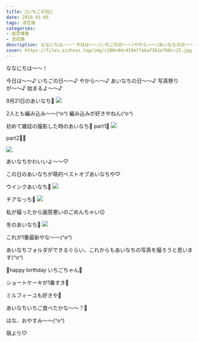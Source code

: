 ```yaml
---
title: 🍓いちごの日🍰
date: 2018-01-05
tags: 涼花萌
categories: 
- 成员博客
- 涼花萌
description: ななにちは～～！今日は～～♪いちごの日～～♪やから～～♪あいなちの日～～♪写真祭りが〜〜♪始まるよ〜〜♪9月21日のあいなち🍓2人とも編み込み〜〜(*^o^*)編み込み...
cover: https://files.zzzhxxx.top/img/c200c0dc419effa6a73b1e760cc25.jpg 
---
```





ななにちは～～！


今日は～～♪
いちごの日～～♪
やから～～♪
あいなちの日～～♪
写真祭りが〜〜♪
始まるよ〜〜♪




9月21日のあいなち🍓
![](https://files.zzzhxxx.top/img/c200c0dc419effa6a73b1e760cc25.jpg)




2人とも編み込み〜〜(*^o^*)
編み込みが好きやねん(*^o^*)








初めて雑誌の撮影した時のあいなち🍓
part1🍰
![](https://files.zzzhxxx.top/img/c200c0dc419effa6a73b1e760cc25-01.jpg)




part2🍰🍰

![](https://files.zzzhxxx.top/img/c200c0dc419effa6a73b1e760cc25-02.jpg)





あいなちかわいいよ〜〜♡

この日のあいなちが萌的ベストオブあいなちや♡








ウインクあいなち🍓
![](https://files.zzzhxxx.top/img/c200c0dc419effa6a73b1e760cc25-03.jpg)








チアなっち🍓
![](https://files.zzzhxxx.top/img/c200c0dc419effa6a73b1e760cc25-04.jpg)




私が撮ったから画質悪いのごめんちゃい😉








冬のあいなち🍓
![](https://files.zzzhxxx.top/img/c200c0dc419effa6a73b1e760cc25-05.jpg)





これが1番最新やな〜〜(*^o^*)







あいなちフォルダができるぐらい、これからもあいなちの写真を撮ろうと思います(*^o^*)







🍓happy birthday いちごちゃん🍰




ショートケーキが1番すき🍰

ミルフィーユも好きや🍓



あいなちいちご食べたかな〜〜？🍓





ほな、おやすみ〜〜(*^o^*)



萌より♡


